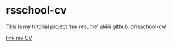 # rsschool-cv
This is my tutorial project 'my resume'
al4iii.github.io/rsschool-cv/

[link my CV](https://github.com/al4iii/rsschool-cv/blob/gh-pages/cv.md)


